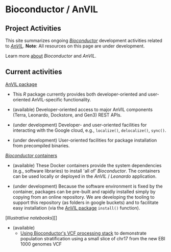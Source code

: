# Bioconductor / AnVIL 

## Project Activities

This site summarizes ongoing [_Bioconductor_][] development activities
related to [_AnVIL_][]. **Note**: All resources on this page are under
development.

Learn more [about][] _Bioconductor_ and _AnVIL_.

[_Bioconductor_]: https://bioconductor.org
[_AnVIL_]: https://www.genome.gov/27569268/genomic-analysis-visualization-and-informatics-labspace-anvil/
[about]: /about

## Current activities

[AnVIL package][]

- This _R_ package currently provides both developer-oriented and
  user-oriented AnVIL-specific functionality.
  
- (available) Developer-oriented access to major AnVIL components (Terra,
  Leonardo, Dockstore, and Gen3) REST APIs.
  
- (under development) Developer- and user-oriented facilities for
  interacting with the Google cloud, e.g., `localize()`,
  `delocalize()`, `sync()`.
  
- (under development) User-oriented facilities for package
  installation from precompiled binaries.

[AnVIL package]: https://github.com/Bioconductor/AnVIL

[_Bioconductor_ containers][]

- (available) These Docker containers provide the system dependencies (e.g.,
  software libraries) to install 'all of' _Bioconductor_. The
  containers can be used locally or deployed in the _AnVIL_ /
  _Leonardo_ application. 
  
- (under development) Because the software environment is fixed by the
  container, packages can be pre-built and rapidly installed simply by
  copying from an online repository. We are developing the tooling to
  support this repository (as folders in google buckets) and to
  facilitate easy installation (via the [AnVIL package][] `install()`
  function).

[_Bioconductor_ containers]: https://github.com/Bioconductor/bioconductor_full

[_Illustrative notebooks_][]

- (available)
    - [Using Bioconductor's VCF processing stack](https://github.com/vjcitn/terravar/blob/master/Tiny%20population%20stratification%20display.ipynb) to demonstrate population stratification using a small slice of chr17 from the new EBI 1000 genomes VCF
